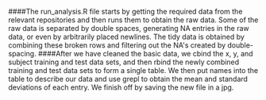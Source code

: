 ####The run\_analysis.R file starts by getting the required data from the relevant repositories and then runs them to obtain the raw data. Some of the raw data is separated by double spaces, generating NA entries in the raw data, or even by arbitrarily placed newlines. The tidy data is obtained by combining these broken rows and filtering out the NA's created by double-spacing.
####After we have cleaned the basic data, we cbind the x, y, and subject training and test data sets, and then rbind the newly combined training and test data sets to form a single table. We then put names into the table to describe our data and use grepl to obtain the mean and standard deviations of each entry. We finish off by saving the new file in a jpg.
